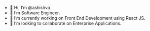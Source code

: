 - 👋 Hi, I’m @ashishva
- 👀 I’m Software Engineer.
- 🌱 I’m currently working on Front End Development using React JS.
- 💞️ I’m looking to collaborate on Enterprise Applications.  

<!---
ashishva/ashishva is a ✨ special ✨ repository because its `README.md` (this file) appears on your GitHub profile.
You can click the Preview link to take a look at your changes.
--->
